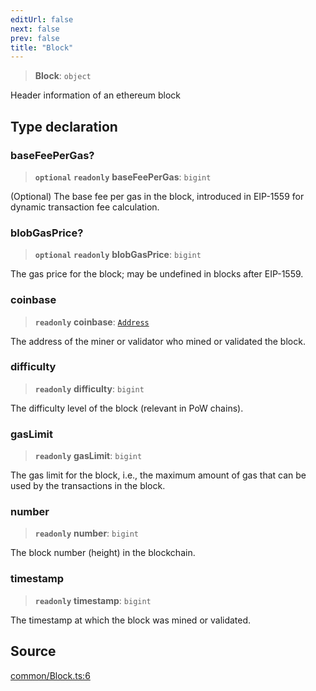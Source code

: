 ```yaml
---
editUrl: false
next: false
prev: false
title: "Block"
---
```


> **Block**: `object`

Header information of an ethereum block

## Type declaration

### baseFeePerGas?

> **`optional`** **`readonly`** **baseFeePerGas**: `bigint`

(Optional) The base fee per gas in the block, introduced in EIP-1559 for dynamic transaction fee calculation.

### blobGasPrice?

> **`optional`** **`readonly`** **blobGasPrice**: `bigint`

The gas price for the block; may be undefined in blocks after EIP-1559.

### coinbase

> **`readonly`** **coinbase**: [`Address`](/reference/tevm/actions-types/type-aliases/address/)

The address of the miner or validator who mined or validated the block.

### difficulty

> **`readonly`** **difficulty**: `bigint`

The difficulty level of the block (relevant in PoW chains).

### gasLimit

> **`readonly`** **gasLimit**: `bigint`

The gas limit for the block, i.e., the maximum amount of gas that can be used by the transactions in the block.

### number

> **`readonly`** **number**: `bigint`

The block number (height) in the blockchain.

### timestamp

> **`readonly`** **timestamp**: `bigint`

The timestamp at which the block was mined or validated.

## Source

[common/Block.ts:6](https://github.com/evmts/tevm-monorepo/blob/main/packages/actions-types/src/common/Block.ts#L6)
